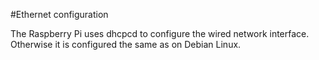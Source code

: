 #Ethernet configuration

The Raspberry Pi uses dhcpcd to configure the wired network interface. Otherwise it is configured the same as on Debian Linux.
